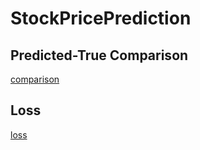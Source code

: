 # StockPricePrediction

## Predicted-True Comparison

[comparison](comparison/FB_lr_0.0001_ver_17_accuracy.png)

## Loss

[loss](loss/FB_lr_0.0001_ver_17_loss.png)
